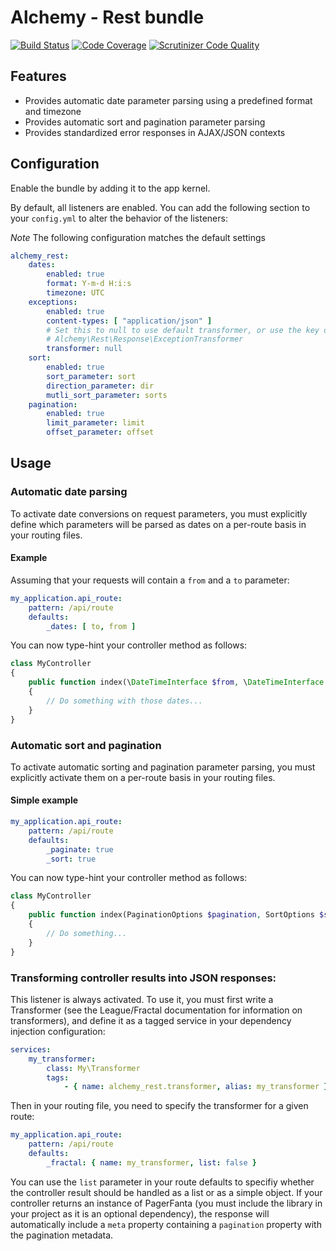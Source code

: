 # Alchemy - Rest bundle

[![Build Status](https://travis-ci.org/alchemy-fr/rest-bundle.svg?branch=master)](https://travis-ci.org/alchemy-fr/rest-bundle)
[![Code Coverage](https://scrutinizer-ci.com/g/alchemy-fr/rest-bundle/badges/coverage.png?b=master)](https://scrutinizer-ci.com/g/alchemy-fr/rest-bundle/?branch=master)
[![Scrutinizer Code Quality](https://scrutinizer-ci.com/g/alchemy-fr/rest-bundle/badges/quality-score.png?b=master)](https://scrutinizer-ci.com/g/alchemy-fr/rest-bundle/?branch=master)

## Features

- Provides automatic date parameter parsing using a predefined format and timezone
- Provides automatic sort and pagination parameter parsing
- Provides standardized error responses in AJAX/JSON contexts

## Configuration

Enable the bundle by adding it to the app kernel.

By default, all listeners are enabled. You can add the following section to your `config.yml` to alter the behavior
of the listeners:

*Note* The following configuration matches the default settings

```yml
alchemy_rest:
    dates:
        enabled: true
        format: Y-m-d H:i:s
        timezone: UTC
    exceptions:
        enabled: true
        content-types: [ "application/json" ]
        # Set this to null to use default transformer, or use the key of a service implementing
        # Alchemy\Rest\Response\ExceptionTransformer
        transformer: null
    sort:
        enabled: true
        sort_parameter: sort
        direction_parameter: dir
        mutli_sort_parameter: sorts
    pagination:
        enabled: true
        limit_parameter: limit
        offset_parameter: offset
```

## Usage

### Automatic date parsing

To activate date conversions on request parameters, you must explicitly define which parameters will be parsed as dates
on a per-route basis in your routing files.

#### Example

Assuming that your requests will contain a `from` and a `to` parameter:

```yml
my_application.api_route:
    pattern: /api/route
    defaults:
        _dates: [ to, from ]
```

You can now type-hint your controller method as follows:
 
```php
class MyController 
{
    public function index(\DateTimeInterface $from, \DateTimeInterface $to) 
    {
        // Do something with those dates...    
    }
}
```

### Automatic sort and pagination

To activate automatic sorting and pagination parameter parsing, you must explicitly activate them on a per-route basis
in your routing files.

#### Simple example

```yml
my_application.api_route:
    pattern: /api/route
    defaults:
        _paginate: true
        _sort: true
```

You can now type-hint your controller method as follows:
 
```php
class MyController 
{
    public function index(PaginationOptions $pagination, SortOptions $sort) 
    {
        // Do something...    
    }
}
```

### Transforming controller results into JSON responses:

This listener is always activated. To use it, you must first write a Transformer (see the League/Fractal documentation
for information on transformers), and define it as a tagged service in your dependency injection configuration:

```yml
services:
    my_transformer:
        class: My\Transformer
        tags: 
            - { name: alchemy_rest.transformer, alias: my_transformer }
```

Then in your routing file, you need to specify the transformer for a given route:

```yml
my_application.api_route:
    pattern: /api/route
    defaults:
        _fractal: { name: my_transformer, list: false }
```

You can use the `list` parameter in your route defaults to specifiy whether the controller result should be handled
as a list or as a simple object. If your controller returns an instance of PagerFanta (you must include the library
in your project as it is an optional dependency), the response will automatically include a `meta` property containing
a `pagination` property with the pagination metadata.
